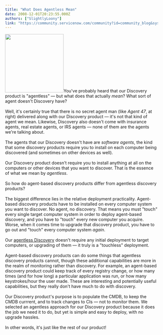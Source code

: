 ```yaml
---
title: "What Does Agentless Mean"
date: 2008-12-01T20:23:55.000Z
authors: ["SlightlyLoony"]
link: "https://community.servicenow.com/community?id=community_blog&sys_id=931da2e5dbd0dbc01dcaf3231f96191c"
---
```

<p><img  alt="" class="jive-image" src="5fd0a0cadb9c1f048c8ef4621f96190e.iix" style="width: auto; height: 193px;" />You've probably heard that our Discovery product is "agentless" — but what does that actually <i>mean</i>? What sort of agent doesn't Discovery have?<br /><br />Well, it's certainly true that there is no secret agent man (like <i>Agent 47</i>, at right) delivered along with our Discovery product — it's not that kind of agent we mean. Likewise, Discovery also doesn't come with insurance agents, real estate agents, or IRS agents — none of them are the agents we're talking about.<br /><br />The agents that our Discovery doesn't have are <i>software agents</i>, the kind that some discovery products require you to install on each computer being discovered (and sometimes on other devices as well).<!--break--><br /><br />Our Discovery product doesn't require you to install anything at all on the computers or other devices that you want to discover. That is the essence of what we mean by <i>agentless</i>.<br /><br />So how do agent-based discovery products differ from agentless discovery products?<br /><br />The biggest difference lies in the relative deployment practicality. Agent-based discovery products have to be installed on every computer system you want to discover. No agent, no discovery. That means you must "touch" every single target computer system in order to deploy agent-based discovery, and you have to "touch" every new computer you acquire. Worse, when it comes time to upgrade that discovery product, you have to go out and "touch" every computer system <i>again</i>. <br /><br />Our <a title="ki.service-now.com/index.php?title=Discovery_Agentless_Architecture" href="http://wiki.service-now.com/index.php?title=Discovery_Agentless_Architecture">agentless Discovery</a> doesn't require any initial deployment to target computers, or upgrading of them — it truly is a "touchless" deployment.<br /><br />Agent-based discovery products can do some things that agentless discovery products cannot, though these additional capabilities are more in the realm of monitoring rather than discovery. For example, an agent-based discovery product could keep track of every registry change, or how many times (and for how long) a particular application was run, or how many keystrokes/hour the user made. These are interesting and potentially useful capabilities, but they really don't have much to do with discovery.<br /><br />Our Discovery product's purpose is to populate the CMDB, to keep the CMDB currrent, and to track changes to CIs — not to <i>monitor</i> them. We selected an agentless approach for our Discovery product because it does the job we need it to do, but yet is simple and easy to deploy, with no upgrade hassles. <br /><br />In other words, it's just like the rest of our product!</p>
